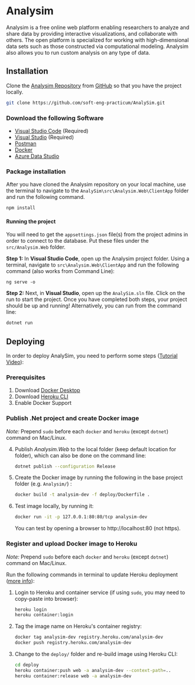 # Analysim

Analysim is a free online web platform enabling researchers to analyze and share data by providing interactive visualizations, and collaborate with others.  The open platform is specialized for working with high-dimensional data sets such as those constructed via computational modeling.  Analysim also allows you to run custom analysis on any type of data.

## Installation
Clone the [Analysim Repository](https://github.com/soft-eng-practicum/AnalySim) from [GitHub](http://www.github.com) so that you have the project locally.
```sh
git clone https://github.com/soft-eng-practicum/AnalySim.git
```

### Download the following Software
- [Visual Studio Code](https://code.visualstudio.com/download) (Required)
- [Visual Studio](https://visualstudio.microsoft.com/downloads/) (Required)
- [Postman](https://www.postman.com/downloads/)
- [Docker](https://www.docker.com/products/docker-desktop)
- [Azure Data Studio](https://docs.microsoft.com/en-us/sql/azure-data-studio/download-azure-data-studio?view=sql-server-ver15)

### Package installation
After you have cloned the Analysim repository on your local machine, use the terminal to navigate to the `AnalySim\src\Analysim.Web\ClientApp` folder and run the following command.
```sh
npm install
```

#### Running the project
You will need to get the `appsettings.json` file(s) from the project admins in order to connect to the database.  Put these files under the `src/Analysim.Web` folder.

**Step 1:**
In **Visual Studio Code**, open up the Analysim project folder.  Using a terminal, navigate to `src\Analysim.Web\ClientApp` and run the following command (also works from Command Line):
```
ng serve -o
```

**Step 2:**
Next, in **Visual Studio**, open up the `AnalySim.sln` file.  Click on the run to start the project.  Once you have completed both steps, your project should be up and running! Alternatively, you can run from the command line:
```sh
dotnet run
```

## Deploying
In order to deploy AnalySim, you need to perform some steps ([Tutorial Video](https://www.youtube.com/watch?v=gQMT4al2Grg:)):

### Prerequisites
1. Download [Docker Desktop](https://www.docker.com/products/docker-desktop)
2. Download [Heroku CLI](https://devcenter.heroku.com/articles/heroku-cli)
3. Enable Docker Support
   
### Publish .Net project and create Docker image

*Note:* Prepend `sudo` before each `docker` and `heroku` (except `dotnet`) command on Mac/Linux.

4. Publish *Analysim.Web* to the local folder (keep default location for folder), which can also be done on the command line: 
    ```bash
    dotnet publish --configuration Release
    ```
1. Create the Docker image by running the following in the base project folder (e.g. `Analysim/`) :
    ```bash
    docker build -t analysim-dev -f deploy/Dockerfile .
    ```
1. Test image locally, by running it:
   ```bash
   docker run -it -p 127.0.0.1:80:80/tcp analysim-dev
   ```
   You can test by opening a browser to http://localhost:80 (not https).

### Register and upload Docker image to Heroku

*Note:* Prepend `sudo` before each `docker` and `heroku` (except `dotnet`) command on Mac/Linux.

Run the following commands in terminal to update Heroku deployment ([more info](https://devcenter.heroku.com/articles/container-registry-and-runtime)):

1. Login to Heroku and container service (if using `sudo`, you may need to copy-paste into browser):
   ```bash
   heroku login
   heroku container:login
   ```
1. Tag the image name on Heroku's container registry:
   ```bash
   docker tag analysim-dev registry.heroku.com/analysim-dev
   docker push registry.heroku.com/analysim-dev
   ```
1. Change to the `deploy/` folder and re-build image using Heroku CLI:
   ```bash
   cd deploy
   heroku container:push web -a analysim-dev --context-path=..
   heroku container:release web -a analysim-dev
   ```
